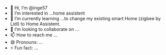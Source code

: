 - 👋 Hi, I’m @inge57
- 👀 I’m interested in ...home assistent
- 🌱 I’m currently learning ...to change my existing smart Home (zigbee by Lidl) to Home Assistent.
- 💞️ I’m looking to collaborate on ...
- 📫 How to reach me ...
- 😄 Pronouns: ...
- ⚡ Fun fact: ...

<!---
inge57/inge57 is a ✨ special ✨ repository because its `README.md` (this file) appears on your GitHub profile.
You can click the Preview link to take a look at your changes.
--->

